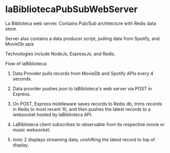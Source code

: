 # laBibliotecaPubSubWebServer
La Biblioteca web server.  Contains Pub/Sub architecture with Redis data store.

Server also contains a data producer script, pulling data from 
Spotify, and MovieDb apis

Technologies include NodeJs, ExpressJs, and Redis.

Flow of laBiblioteca:

1) Data Provider pulls records from MovieDb and Spotify APIs every 4 seconds.

2) Data provider pushes json to laBiblioteca's web server via POST in Express.

3) On POST, Express middleware saves records to Redis db, trims records in Redis to most recent 10, and then pushes the latest records to a websocket hosted by laBiblioteca API.

4) LaBiblioteca client subscribes to observable from its respective movie or music websocket.

5) Ionic 2 displays streaming data, unshifting the latest record to top of display.
